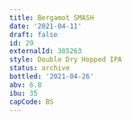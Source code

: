 ```yaml
---
title: Bergamot SMASH
date: '2021-04-11'
draft: false
id: 29
externalId: 385263
style: Double Dry Hopped IPA
status: archive
bottled: '2021-04-26'
abv: 6.8
ibu: 35
capCode: BS
---
```


